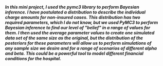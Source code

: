 **_In this mini project, I used the pymc3 library to perform Bayesian inference. I have postulated a distribution to describe the individual charge amounts for non-insured cases. This distribution has two required parameters, which I do not know, but we used PyMC3 to perform Bayesian inference to find our level of "belief" in a range of values for them. I then used the average parameter values to create one simulated data set of the same size as the original, but the distribution of the posteriors for these parameters will allow us to perform simulations of any sample size we desire and for a range of scenarios of different alpha and beta. This could be a powerful tool to model different financial conditions for the hospital._**
